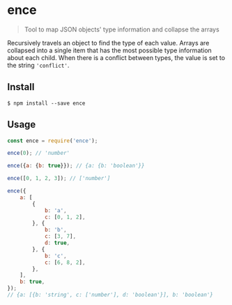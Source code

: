 # ence

> Tool to map JSON objects' type information and collapse the arrays

Recursively travels an object to find the type of each value. Arrays are collapsed into a single item that has the most possible type information about each child. When there is a conflict between types, the value is set to the string `'conflict'`.

## Install

````
$ npm install --save ence
````

## Usage

````javascript
const ence = require('ence');

ence(0); // 'number'

ence({a: {b: true}}); // {a: {b: 'boolean'}}

ence([0, 1, 2, 3]); // ['number']

ence({
    a: [
        {
            b: 'a',
            c: [0, 1, 2],
        }, {
            b: 'b',
            c: [3, 7],
            d: true,
        }, {
            b: 'c',
            c: [6, 8, 2],
        },
    ],
    b: true,
});
// {a: [{b: 'string', c: ['number'], d: 'boolean'}], b: 'boolean'}
````
